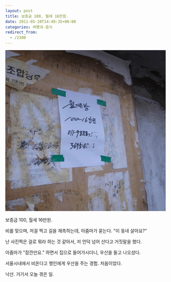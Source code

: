 ```yaml
---
layout: post
title: 보증금 100, 월세 16만원.
date: 2011-05-20T14:49:35+00:00
categories: 여행과-음식
redirect_from:
  - /2300
---
```




<font face="'lucida grande', tahoma, verdana, arial, sans-serif" size="3">

</font>

![ ](/assets/media/uploads_1_cfile1.uf.13095B3F4DD68012063125.jpg)

보증금 100, 월세 16만원.

비를 맞으며, 저걸 찍고 길을 재촉하는데, 아줌마가 묻는다. "이 동네 살아요?" 

난 사진찍은 걸로 뭐라 하는 것 같아서, 저 언덕 넘어 산다고 거짓말을 했다.

아줌마가 "잠깐만요." 하면서 집으로 들어가시더니, 우산을 들고 나오셨다.

서울시내에서 비온다고 행인에게 우산을 주는 경험. 처음이었다.

낙산. 거기서 오늘 겪은 일.


<div id=comments>
</div>

